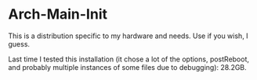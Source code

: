 # Arch-Main-Init
This is a distribution specific to my hardware and needs. Use if you wish, I guess.

Last time I tested this installation (it chose a lot of the options, postReboot, and probably multiple instances of some files due to debugging): 28.2GB. 
